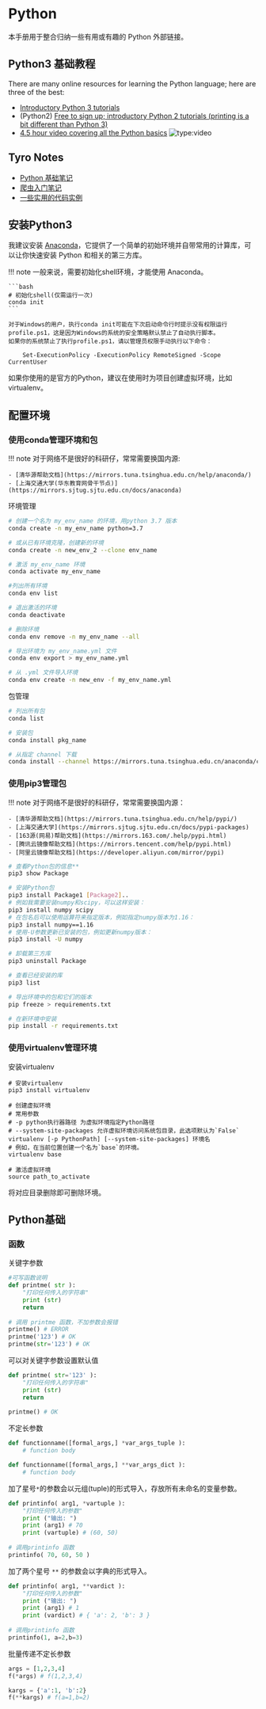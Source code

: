 # Python

本手册用于整合归纳一些有用或有趣的 Python 外部链接。
## Python3 基础教程

There are many online resources for learning the Python language; here are three of the best:

- [Introductory Python 3 tutorials](https://www.learnpython.org/)
- (Python2) [Free to sign up; introductory Python 2 tutorials (printing is a bit different than Python 3)](https://www.codecademy.com/learn/learn-python)
- [4.5 hour video covering all the Python basics](https://www.youtube.com/watch?v=rfscVS0vtbw)
    ![type:video](https://www.youtube.com/embed/rfscVS0vtbw)

## Tyro Notes

- [Python 基础笔记](lang/python/tyro_note.md)
- [爬虫入门笔记](lang/python/spider/spider_note_for_tyro.md)
- [一些实用的代码实例](https://github.com/kyzjnbk/kyzjnbk/tree/master/docs/lang/python/examples_for_tyro)

## 安装Python3

我建议安装 [Anaconda](https://www.anaconda.com/)，它提供了一个简单的初始环境并自带常用的计算库，可以让你快速安装 Python 和相关的第三方库。

!!! note
    一般来说，需要初始化shell环境，才能使用 Anaconda。

    ```bash
    # 初始化shell(仅需运行一次)
    conda init
    ```

    对于Windows的用户，执行conda init可能在下次启动命令行时提示没有权限运行profile.ps1，这是因为Windows的系统的安全策略默认禁止了自动执行脚本。
    如果你的系统禁止了执行profile.ps1，请以管理员权限手动执行以下命令：
    
        Set-ExecutionPolicy -ExecutionPolicy RemoteSigned -Scope CurrentUser

如果你使用的是官方的Python，建议在使用时为项目创建虚拟环境，比如 virtualenv。

## 配置环境

### 使用conda管理环境和包

!!! note
    对于网络不是很好的科研仔，常常需要换国内源:

    - [清华源帮助文档](https://mirrors.tuna.tsinghua.edu.cn/help/anaconda/)
    - [上海交通大学(华东教育网骨干节点)](https://mirrors.sjtug.sjtu.edu.cn/docs/anaconda)


环境管理

```bash
# 创建一个名为 my_env_name 的环境，用python 3.7 版本
conda create -n my_env_name python=3.7

# 或从已有环境克隆，创建新的环境
conda create -n new_env_2 --clone env_name

# 激活 my_env_name 环境
conda activate my_env_name

#列出所有环境
conda env list

# 退出激活的环境
conda deactivate

# 删除环境
conda env remove -n my_env_name --all

# 导出环境为 my_env_name.yml 文件
conda env export > my_env_name.yml

# 从 .yml 文件导入环境
conda env create -n new_env -f my_env_name.yml
```

包管理

```bash
# 列出所有包
conda list

# 安装包
conda install pkg_name

# 从指定 channel 下载
conda install --channel https://mirrors.tuna.tsinghua.edu.cn/anaconda/cloud/pytorch/ pytorch
```

### 使用pip3管理包

!!! note
    对于网络不是很好的科研仔，常常需要换国内源：

    - [清华源帮助文档](https://mirrors.tuna.tsinghua.edu.cn/help/pypi/)
    - [上海交通大学](https://mirrors.sjtug.sjtu.edu.cn/docs/pypi-packages)
    - [163源(网易)帮助文档](https://mirrors.163.com/.help/pypi.html)
    - [腾讯云镜像帮助文档](https://mirrors.tencent.com/help/pypi.html)
    - [阿里云镜像帮助文档](https://developer.aliyun.com/mirror/pypi)




```bash
# 查看Python包的信息**
pip3 show Package

# 安装Python包
pip3 install Package1 [Package2]..
# 例如我需要安装numpy和scipy，可以这样安装：
pip3 install numpy scipy
# 在包名后可以使用运算符来指定版本，例如指定numpy版本为1.16：
pip3 install numpy==1.16
# 使用-U参数更新已安装的包，例如更新numpy版本：
pip3 install -U numpy

# 卸载第三方库
pip3 uninstall Package

# 查看已经安装的库
pip3 list

# 导出环境中的包和它们的版本
pip freeze > requirements.txt

# 在新环境中安装
pip install -r requirements.txt
```

### 使用virtualenv管理环境

安装virtualenv

```shell
# 安装virtualenv
pip3 install virtualenv
```

```shell
# 创建虚拟环境
# 常用参数
# -p python执行器路径 为虚拟环境指定Python路径  
# --system-site-packages 允许虚拟环境访问系统包目录，此选项默认为`False`
virtualenv [-p PythonPath] [--system-site-packages] 环境名
# 例如，在当前位置创建一个名为`base`的环境。
virtualenv base

# 激活虚拟环境
source path_to_activate
```

将对应目录删除即可删除环境。

## Python基础

### 函数

关键字参数

```python
#可写函数说明
def printme( str ):
    "打印任何传入的字符串"
    print (str)
    return
 
# 调用 printme 函数，不加参数会报错
printme() # ERROR
printme('123') # OK
printme(str='123') # OK
```

可以对关键字参数设置默认值

```python
def printme( str='123' ):
   	"打印任何传入的字符串"
    print (str)
    return
   
printme() # OK
```

不定长参数

```python
def functionname([formal_args,] *var_args_tuple ):
    # function body

def functionname([formal_args,] **var_args_dict ):
    # function body
```

加了星号`*`的参数会以元组(tuple)的形式导入，存放所有未命名的变量参数。

```python
def printinfo( arg1, *vartuple ):
    "打印任何传入的参数"
    print ("输出: ")
    print (arg1) # 70
    print (vartuple) # (60, 50)
 
# 调用printinfo 函数
printinfo( 70, 60, 50 ) 
```


加了两个星号 `**` 的参数会以字典的形式导入。

```python
def printinfo( arg1, **vardict ):
    "打印任何传入的参数"
    print ("输出: ")
    print (arg1) # 1
    print (vardict) # { 'a': 2, 'b': 3 }
 
# 调用printinfo 函数
printinfo(1, a=2,b=3)
```

批量传递不定长参数

```python
args = [1,2,3,4]
f(*args) # f(1,2,3,4)
```

```python
kargs = {'a':1, 'b':2}
f(**kargs) # f(a=1,b=2)
```

